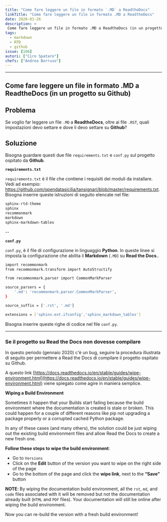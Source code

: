 ```yaml
---
title: "Come fare leggere un file in formato `.MD` a ReadtheDocs"
linkTitle: "Come fare leggere un file in formato .MD a ReadtheDocs"
date: 2020-01-26
description: >
 Come fare leggere un file in formato .MD a ReadtheDocs (in un progetto su Github)
tags:
  - markdown
  - RTD
  - github
issue: [106]
autori: ["Ciro Spataro"]
chefs: ["Andrea Borruso"]
---
```


---

## Come fare leggere un file in formato .MD a ReadtheDocs (in un progetto su Github)

## Problema

Se voglio far leggere un file `.MD` a **ReadtheDocs**, oltre ai file `.RST`, quali impostazioni devo settare e dove li devo settare su **Github**?

## Soluzione

Bisogna guardare questi due file `requirements.txt` e `conf.py` sul progetto ospitato da **Github**.

**`requirements.txt`**

`requirements.txt` è il file che contiene i requisiti dei moduli da installare. Vedi ad esempio: https://github.com/opendatasicilia/tansignari/blob/master/requirements.txt. Bisogna inserire queste istruzioni di seguito elencate nel file:
```bash
sphinx-rtd-theme
sphinx
recommonmark
markdown
sphinx-markdown-tables
```

--

**`conf.py`**

`conf.py`, è il file di configurazione in linguaggio **Python**. In queste linee si imposta la configurazione che abilita il **Markdown** (`.MD`) su **Read the Docs**..

```bash
import recommonmark
from recommonmark.transform import AutoStructify

from recommonmark.parser import CommonMarkParser

source_parsers = {
    '.md': 'recommonmark.parser.CommonMarkParser',
}

source_suffix = ['.rst', '.md']

extensions = ['sphinx.ext.ifconfig','sphinx_markdown_tables']
```
Bisogna inserire queste righe di codice nel file `conf.py`.

---

### Se il progetto su Read the Docs non dovesse compilare
In questo periodo (gennaio 2020) c'è un bug, seguire la procedura illustrata di seguito per permettere a Read the Docs di compilare il progetto ospitato su Github.

A questo link [https://docs.readthedocs.io/en/stable/guides/wipe-environment.html](https://docs.readthedocs.io/en/stable/guides/wipe-environment.html) viene spiegato come agire in maniera semplice.

**Wiping a Build Environment**

Sometimes it happen that your Builds start failing because the build environment where the documentation is created is stale or broken. This could happen for a couple of different reasons like pip not upgrading a package properly or a corrupted cached Python package.

In any of these cases (and many others), the solution could be just wiping out the existing build environment files and allow Read the Docs to create a new fresh one.

**Follow these steps to wipe the build environment**:
- Go to `Versions`
- Click on the **Edit** button of the version you want to wipe on the right side of the page
- Go to the bottom of the page and click the **wipe link**, next to the **“Save”** button

**NOTE**: By wiping the documentation build environment, all the `rst`, `md`, and `code` files associated with it will be removed but not the documentation already built (`HTML` and `PDF` files). Your documentation will still be online after wiping the build environment.

Now you can re-build the version with a fresh build environment!

